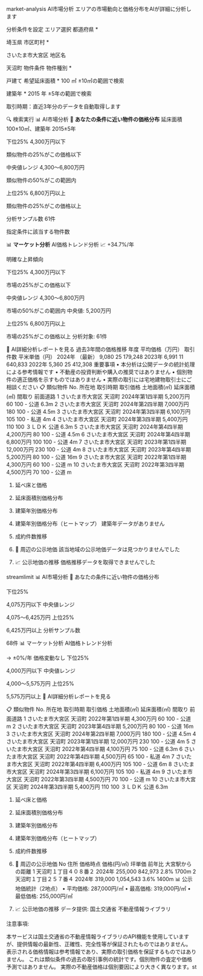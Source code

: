 market-analysis
AI市場分析
エリアの市場動向と価格分布をAIが詳細に分析します

分析条件を設定
エリア選択
都道府県 *

埼玉県
市区町村 *

さいたま市大宮区
地区名

天沼町
物件条件
物件種別 *

戸建て
希望延床面積 *
100
㎡
±10㎡の範囲で検索

建築年 *
2015
年
±5年の範囲で検索

取引時期：直近3年分のデータを自動取得します

🔍 検索実行
📊 AI市場分析
🎯 **あなたの条件に近い物件の価格分布**
延床面積 100±10㎡、建築年 2015±5年

下位25%
4,300万円以下

類似物件の25%がこの価格以下

中央値レンジ
4,300〜6,800万円

類似物件の50%がこの範囲内

上位25%
6,800万円以上

類似物件の25%がこの価格以上

分析サンプル数
61件

指定条件に該当する物件数

📊 **マーケット分析**
AI価格トレンド分析
📈 +34.7%/年

明確な上昇傾向

下位25%
4,300万円以下

市場の25%がこの価格以下

中央値レンジ
4,300〜6,800万円

市場の50%がこの範囲内
中央値: 5,200万円

上位25%
6,800万円以上

市場の25%がこの価格以上
分析対象: 61件

🤖 AI詳細分析レポートを見る
過去3年間の価格推移
年度	平均価格（万円）	取引件数	平米単価（円）
2024年 （最新）	9,080	25	179,248
2023年	6,991	11	640,833
2022年	5,360	25	412,308
重要事項
• 本分析は公開データの統計処理による参考情報です
• 不動産の投資判断や購入の推奨ではありません
• 個別物件の適正価格を示すものではありません
• 実際の取引には宅地建物取引士にご相談ください
📋 類似物件
No.	所在地	取引時期	取引価格	土地面積(㎡)	延床面積(㎡)	間取り	前面道路
1	さいたま市大宮区 天沼町	2024年第1四半期	5,200万円	60	100	-	公道 6.3m
2	さいたま市大宮区 天沼町	2024年第2四半期	7,000万円	180	100	-	公道 4.5m
3	さいたま市大宮区 天沼町	2024年第3四半期	6,100万円	105	100	-	私道 4m
4	さいたま市大宮区 天沼町	2024年第3四半期	5,400万円	110	100	３ＬＤＫ	公道 6.3m
5	さいたま市大宮区 天沼町	2024年第4四半期	4,200万円	80	100	-	公道 4.5m
6	さいたま市大宮区 天沼町	2024年第4四半期	6,800万円	100	100	-	公道 4m
7	さいたま市大宮区 天沼町	2023年第1四半期	12,000万円	230	100	-	公道 4m
8	さいたま市大宮区 天沼町	2023年第4四半期	5,200万円	80	100	-	公道 16m
9	さいたま市大宮区 天沼町	2022年第1四半期	4,300万円	60	100	-	公道 m
10	さいたま市大宮区 天沼町	2022年第3四半期	4,500万円	70	100	-	公道 m
1. 延べ床と価格
2. 延床面積別価格分布
3. 建築年別価格分布
4. 建築年別価格分布（ヒートマップ）
建築年データがありません
5. 成約件数推移
6. 📍 周辺の公示地価
該当地域の公示地価データは見つかりませんでした

7. 📈 公示地価の推移
価格推移データを取得できませんでした



streamlimit
📊 AI市場分析
🎯 あなたの条件に近い物件の価格分布

下位25%

4,075万円以下
中央値レンジ

4,075〜6,425万円
上位25%

6,425万円以上
分析サンプル数

68件
📊 マーケット分析
AI価格トレンド分析

→ ±0%/年
価格変動なし
下位25%

4,000万円以下
中央値レンジ

4,000〜5,575万円
上位25%

5,575万円以上
🤖 AI詳細分析レポートを見る

📋 類似物件
No.	所在地	取引時期	取引価格	土地面積(㎡)	延床面積(㎡)	間取り	前面道路
1	さいたま市大宮区 天沼町	2022年第1四半期	4,300万円	60	100	-	公道 m
2	さいたま市大宮区 天沼町	2023年第4四半期	5,200万円	80	100	-	公道 16m
3	さいたま市大宮区 天沼町	2024年第2四半期	7,000万円	180	100	-	公道 4.5m
4	さいたま市大宮区 天沼町	2023年第1四半期	12,000万円	230	100	-	公道 4m
5	さいたま市大宮区 天沼町	2022年第4四半期	4,100万円	75	100	-	公道 6.3m
6	さいたま市大宮区 天沼町	2022年第4四半期	4,500万円	65	100	-	私道 4m
7	さいたま市大宮区 天沼町	2022年第4四半期	6,400万円	105	100	-	公道 6m
8	さいたま市大宮区 天沼町	2024年第3四半期	6,100万円	105	100	-	私道 4m
9	さいたま市大宮区 天沼町	2022年第3四半期	4,500万円	70	100	-	公道 m
10	さいたま市大宮区 天沼町	2024年第3四半期	5,400万円	110	100	３ＬＤＫ	公道 6.3m
1. 延べ床と価格
2. 延床面積別価格分布
3. 建築年別価格分布
4. 建築年別価格分布（ヒートマップ）
5. 成約件数推移
6. 📍 周辺の公示地価
No	住所	価格時点	価格(円/㎡)	坪単価	前年比	大宮駅からの距離
1	天沼町１丁目４０８番２	2024年	255,000	842,973	2.8%	1700m
2	天沼町１丁目２５７番４	2024年	319,000	1,054,543	3.6%	1400m
📊 公示地価統計（2地点） • 平均価格: 287,000円/㎡ • 最高価格: 319,000円/㎡ • 最低価格: 255,000円/㎡

7. 📈 公示地価の推移
データ提供: 国土交通省 不動産情報ライブラリ

注意事項:

本サービスは国土交通省の不動産情報ライブラリのAPI機能を使用していますが、提供情報の最新性、正確性、完全性等が保証されたものではありません。
表示される価格情報は参考情報であり、実際の取引価格を保証するものではありません。
これは類似条件の過去の取引事例の統計です。個別物件の査定や価格予測ではありません。
実際の不動産価格は個別要因により大きく異なります。st

